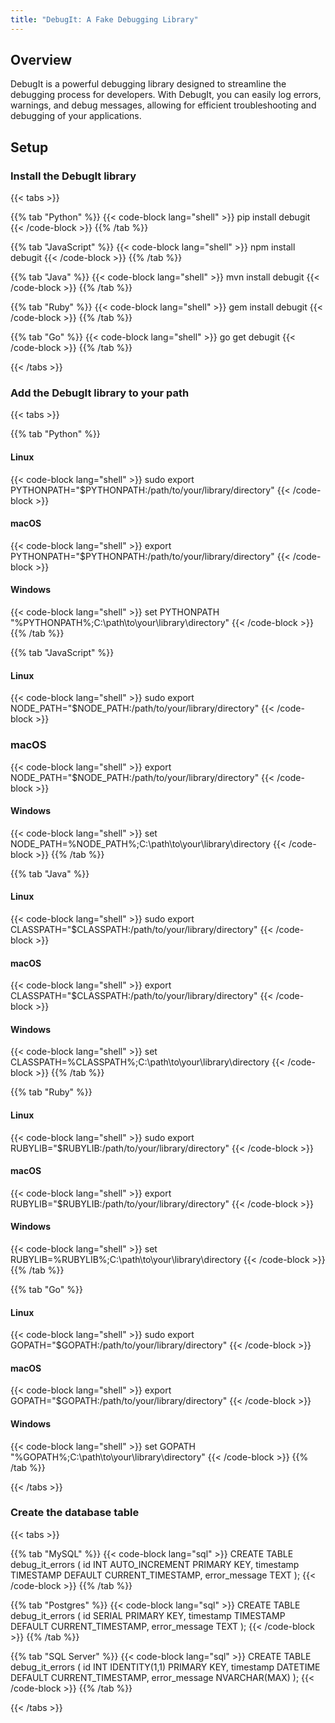 ```yaml
---
title: "DebugIt: A Fake Debugging Library"
---
```


## Overview

DebugIt is a powerful debugging library designed to streamline the debugging process for developers. 
With DebugIt, you can easily log errors, warnings, and debug messages, allowing for efficient 
troubleshooting and debugging of your applications.

## Setup

### Install the DebugIt library

{{< tabs >}}

{{% tab "Python" %}}
{{< code-block lang="shell" >}}
pip install debugit
{{< /code-block >}}
{{% /tab %}}

{{% tab "JavaScript" %}}
{{< code-block lang="shell" >}}
npm install debugit
{{< /code-block >}}
{{% /tab %}}

{{% tab "Java" %}}
{{< code-block lang="shell" >}}
mvn install debugit
{{< /code-block >}}
{{% /tab %}}

{{% tab "Ruby" %}}
{{< code-block lang="shell" >}}
gem install debugit
{{< /code-block >}}
{{% /tab %}}

{{% tab "Go" %}}
{{< code-block lang="shell" >}}
go get debugit
{{< /code-block >}}
{{% /tab %}}

{{< /tabs >}}

### Add the DebugIt library to your path

{{< tabs >}}

{{% tab "Python" %}}

#### Linux
{{< code-block lang="shell" >}}
sudo export PYTHONPATH="$PYTHONPATH:/path/to/your/library/directory"
{{< /code-block >}}

#### macOS
{{< code-block lang="shell" >}}
export PYTHONPATH="$PYTHONPATH:/path/to/your/library/directory"
{{< /code-block >}}

#### Windows
{{< code-block lang="shell" >}}
set PYTHONPATH "%PYTHONPATH%;C:\path\to\your\library\directory"
{{< /code-block >}}
{{% /tab %}}

{{% tab "JavaScript" %}}
#### Linux
{{< code-block lang="shell" >}}
sudo export NODE_PATH="$NODE_PATH:/path/to/your/library/directory"
{{< /code-block >}}

### macOS
{{< code-block lang="shell" >}}
export NODE_PATH="$NODE_PATH:/path/to/your/library/directory"
{{< /code-block >}}

#### Windows
{{< code-block lang="shell" >}}
set NODE_PATH=%NODE_PATH%;C:\path\to\your\library\directory
{{< /code-block >}}
{{% /tab %}}

{{% tab "Java" %}}
#### Linux
{{< code-block lang="shell" >}}
sudo export CLASSPATH="$CLASSPATH:/path/to/your/library/directory"
{{< /code-block >}}

#### macOS
{{< code-block lang="shell" >}}
export CLASSPATH="$CLASSPATH:/path/to/your/library/directory"
{{< /code-block >}}

#### Windows
{{< code-block lang="shell" >}}
set CLASSPATH=%CLASSPATH%;C:\path\to\your\library\directory
{{< /code-block >}}
{{% /tab %}}

{{% tab "Ruby" %}}
#### Linux
{{< code-block lang="shell" >}}
sudo export RUBYLIB="$RUBYLIB:/path/to/your/library/directory"
{{< /code-block >}}

#### macOS
{{< code-block lang="shell" >}}
export RUBYLIB="$RUBYLIB:/path/to/your/library/directory"
{{< /code-block >}}

#### Windows
{{< code-block lang="shell" >}}
set RUBYLIB=%RUBYLIB%;C:\path\to\your\library\directory
{{< /code-block >}}
{{% /tab %}}

{{% tab "Go" %}}
#### Linux
{{< code-block lang="shell" >}}
sudo export GOPATH="$GOPATH:/path/to/your/library/directory"
{{< /code-block >}}

#### macOS
{{< code-block lang="shell" >}}
export GOPATH="$GOPATH:/path/to/your/library/directory"
{{< /code-block >}}

#### Windows
{{< code-block lang="shell" >}}
set GOPATH "%GOPATH%;C:\path\to\your\library\directory"
{{< /code-block >}}
{{% /tab %}}

{{< /tabs >}}

### Create the database table

{{< tabs >}}

{{% tab "MySQL" %}}
{{< code-block lang="sql" >}}
CREATE TABLE debug_it_errors (
    id INT AUTO_INCREMENT PRIMARY KEY,
    timestamp TIMESTAMP DEFAULT CURRENT_TIMESTAMP,
    error_message TEXT
);
{{< /code-block >}}
{{% /tab %}}

{{% tab "Postgres" %}}
{{< code-block lang="sql" >}}
CREATE TABLE debug_it_errors (
    id SERIAL PRIMARY KEY,
    timestamp TIMESTAMP DEFAULT CURRENT_TIMESTAMP,
    error_message TEXT
);
{{< /code-block >}}
{{% /tab %}}

{{% tab "SQL Server" %}}
{{< code-block lang="sql" >}}
CREATE TABLE debug_it_errors (
    id INT IDENTITY(1,1) PRIMARY KEY,
    timestamp DATETIME DEFAULT CURRENT_TIMESTAMP,
    error_message NVARCHAR(MAX)
);
{{< /code-block >}}
{{% /tab %}}

{{< /tabs >}}